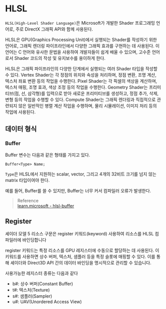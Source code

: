 # HLSL
`HLSL(High-Level Shader Language)`은 Microsoft가 개발한 Shader 프로그래밍 언어로, 주로 DirectX 그래픽 API와 함께 사용된다. 

HLSL은 GPU(Graphics Processing Unit)에서 실행되는 Shader를 작성하기 위한 언어로, 그래픽 렌더링 파이프라인에서 다양한 그래픽 효과를 구현하는 데 사용된다. 이 언어는 C 언어와 유사한 문법을 사용하여 개발자들이 쉽게 배울 수 있으며, 고수준 언어로서 Shader 코드의 작성 및 유지보수를 용이하게 한다.

HLSL은 그래픽 파이프라인의 다양한 단계에서 실행되는 여러 Shader 타입을 작성할 수 있다. Vertex Shader는 각 정점의 위치와 속성을 처리하며, 정점 변환, 조명 계산, 텍스처 좌표 변환 등의 작업을 수행한다. Pixel Shader는 각 픽셀의 색상을 계산하며, 텍스처 매핑, 조명 효과, 색상 조정 등의 작업을 수행한다. Geometry Shader는 프리미티브(점, 선, 삼각형)를 입력으로 받아 새로운 프리미티브를 생성하고, 정점 추가, 삭제, 변형 등의 작업을 수행할 수 있다. Compute Shader는 그래픽 렌더링과 직접적으로 관련되지 않은 일반적인 병렬 계산 작업을 수행하며, 물리 시뮬레이션, 이미지 처리 등의 작업에 사용된다.

## 데이터 형식

### Buffer
Buffer 변수는 다음과 같은 형태를 가지고 있다.

```
Buffer<Type> Name;
```

`Type`은 HLSL에서 지원하는 scalar, vector, 그리고 4개의 32비트 크기를 넘지 않는 matrix 타입이여야 한다.

예를 들어, Buffer<float2x2>를 쓸 수 있지만, Buffer<float4x4>는 너무 커서 컴파일러 오류가 발생한다.

> Reference  
> [learn.microsoft - hlsl-buffer](https://learn.microsoft.com/ko-kr/windows/win32/direct3dhlsl/dx-graphics-hlsl-buffer)

 

## Register
셰이더 모델 5 리소스 구문은 register 키워드(keyword) 사용하여 리소스를 HLSL 컴파일러에 바인딩합니다

register 키워드는 특정 리소스를 GPU 레지스터에 수동으로 할당하는 데 사용된다. 이 키워드를 사용하면 상수 버퍼, 텍스처, 샘플러 등을 특정 슬롯에 매핑할 수 있다. 이를 통해 셰이더와 Direct3D API 간의 데이터 바인딩을 명시적으로 관리할 수 있습니다.

사용가능한 레지스터 종류는 다음과 같다
* b#: 상수 버퍼(Constant Buffer)
* t#: 텍스처(Texture)
* s#: 샘플러(Sampler)
* u#: UAV(Unordered Access View)